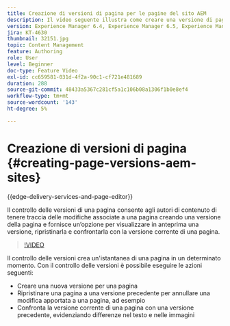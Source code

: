 ```yaml
---
title: Creazione di versioni di pagina per le pagine del sito AEM
description: Il video seguente illustra come creare una versione di pagina, visualizzare in anteprima, ripristinare una versione di pagina e confrontare la versione corrente della pagina con una versione salvata.
version: Experience Manager 6.4, Experience Manager 6.5, Experience Manager as a Cloud Service
jira: KT-4630
thumbnail: 32151.jpg
topic: Content Management
feature: Authoring
role: User
level: Beginner
doc-type: Feature Video
exl-id: cc659581-031d-4f2a-90c1-cf721e481689
duration: 288
source-git-commit: 48433a5367c281cf5a1c106b08a1306f1b0e8ef4
workflow-type: tm+mt
source-wordcount: '143'
ht-degree: 5%

---
```


# Creazione di versioni di pagina {#creating-page-versions-aem-sites}

{{edge-delivery-services-and-page-editor}}

Il controllo delle versioni di una pagina consente agli autori di contenuto di tenere traccia delle modifiche associate a una pagina creando una versione della pagina e fornisce un’opzione per visualizzare in anteprima una versione, ripristinarla e confrontarla con la versione corrente di una pagina.

>[!VIDEO](https://video.tv.adobe.com/v/32151?quality=12&learn=on)

Il controllo delle versioni crea un&#39;istantanea di una pagina in un determinato momento. Con il controllo delle versioni è possibile eseguire le azioni seguenti:
* Creare una nuova versione per una pagina
* Ripristinare una pagina a una versione precedente per annullare una modifica apportata a una pagina, ad esempio
* Confronta la versione corrente di una pagina con una versione precedente, evidenziando differenze nel testo e nelle immagini
